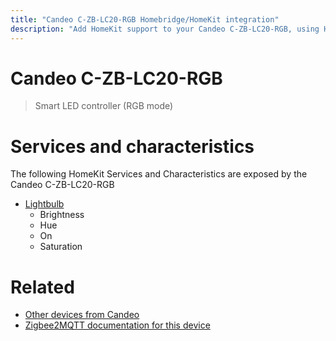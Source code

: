 ```yaml
---
title: "Candeo C-ZB-LC20-RGB Homebridge/HomeKit integration"
description: "Add HomeKit support to your Candeo C-ZB-LC20-RGB, using Homebridge, Zigbee2MQTT and homebridge-z2m."
---
```

<!---
This file has been GENERATED using src/docgen/docgen.ts
DO NOT EDIT THIS FILE MANUALLY!
-->
# Candeo C-ZB-LC20-RGB
> Smart LED controller (RGB mode)


# Services and characteristics
The following HomeKit Services and Characteristics are exposed by
the Candeo C-ZB-LC20-RGB

* [Lightbulb](../../light.md)
  * Brightness
  * Hue
  * On
  * Saturation


# Related
* [Other devices from Candeo](../index.md#candeo)
* [Zigbee2MQTT documentation for this device](https://www.zigbee2mqtt.io/devices/C-ZB-LC20-RGB.html)